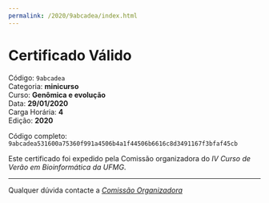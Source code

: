```yaml
---
permalink: /2020/9abcadea/index.html
---
```


# Certificado Válido

Código: `9abcadea`<br>
Categoria: **minicurso**<br>
Curso: **Genômica e evolução**<br>
Data: **29/01/2020**<br>
Carga Horária: **4**<br>
Edição: **2020**<br>


Código completo: `9abcadea531600a75360f991a4506b4a1f44506b6616c8d3491167f3bfaf45cb`


Este certificado foi expedido pela Comissão organizadora do *IV Curso de Verão em Bioinformática da UFMG*.

----

Qualquer dúvida contacte a [_Comissão Organizadora_](<mailto:cursobioinfoufmg@gmail.com$subject=[Certificados]>)

